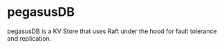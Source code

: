 # pegasusDB
pegasusDB is a KV Store that uses Raft under the hood for fault tolerance and replication.

